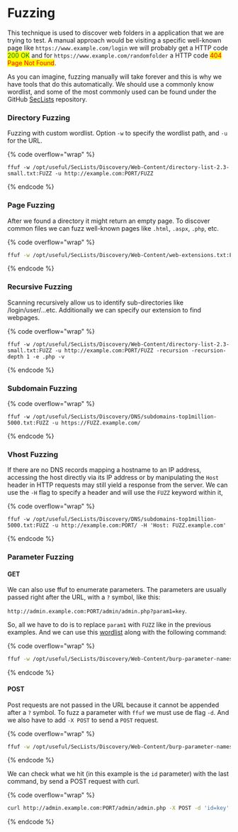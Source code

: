 # Fuzzing

This technique is used to discover web folders in a application that we are trying to test. A manual approach would be visiting a specific well-known page like `https://www.example.com/login` we will probably get a HTTP code <mark style="color:green;">200 OK</mark> and for `https://www.example.com/randomfolder` a HTTP code <mark style="color:red;">404 Page Not Found</mark>.&#x20;

As you can imagine, fuzzing manually will take forever and this is why we have tools that do this automatically. We should use a commonly know wordlist, and some of the most commonly used can be found under the GitHub [SecLists](https://github.com/danielmiessler/SecLists) repository.

### Directory Fuzzing

Fuzzing with custom wordlist. Option `-w` to specify the wordlist path, and `-u` for the URL.

{% code overflow="wrap" %}
```shell
ffuf -w /opt/useful/SecLists/Discovery/Web-Content/directory-list-2.3-small.txt:FUZZ -u http://example.com:PORT/FUZZ
```
{% endcode %}

### Page Fuzzing

After we found a directory it might return an empty page. To discover common files we can fuzz well-known pages like `.html`, `.aspx`, `.php`, etc.

{% code overflow="wrap" %}
```sh
ffuf -w /opt/useful/SecLists/Discovery/Web-Content/web-extensions.txt:FUZZ -u http://example.com:PORT/blog/indexFUZZ
```
{% endcode %}

### Recursive Fuzzing

Scanning recursively allow us to identify sub-directories like /login/user/...etc. Additionally we can specify our extension to find webpages.&#x20;

{% code overflow="wrap" %}
```shell
ffuf -w /opt/useful/SecLists/Discovery/Web-Content/directory-list-2.3-small.txt:FUZZ -u http://example.com:PORT/FUZZ -recursion -recursion-depth 1 -e .php -v
```
{% endcode %}

### Subdomain Fuzzing

{% code overflow="wrap" %}
```shell
ffuf -w /opt/useful/SecLists/Discovery/DNS/subdomains-top1million-5000.txt:FUZZ -u https://FUZZ.example.com/
```
{% endcode %}

### Vhost Fuzzing

If there are no DNS records mapping a hostname to an IP address, accessing the host directly via its IP address or by manipulating the `Host` header in HTTP requests may still yield a response from the server. We can use the `-H` flag to specify a header and will use the `FUZZ` keyword within it,

{% code overflow="wrap" %}
```shell
ffuf -w /opt/useful/SecLists/Discovery/DNS/subdomains-top1million-5000.txt:FUZZ -u http://example.com:PORT/ -H 'Host: FUZZ.example.com'
```
{% endcode %}

### Parameter Fuzzing

#### GET

We can also use ffuf to enumerate parameters. The parameters are usually passed right after the URL, with a `?` symbol, like this:

`http://admin.example.com:PORT/admin/admin.php?param1=key`.

So, all we have to do is to replace `param1` with `FUZZ` like in the previous examples. And we can use this [wordlist](https://github.com/danielmiessler/SecLists/blob/master/Discovery/Web-Content/burp-parameter-names.txt) along with the following command:

{% code overflow="wrap" %}
```sh
ffuf -w /opt/useful/SecLists/Discovery/Web-Content/burp-parameter-names.txt:FUZZ -u http://admin.example.com:PORT/admin/admin.php?FUZZ=key -fs xxx
```
{% endcode %}

#### POST

Post requests are not passed in the URL because it cannot be appended after a `?` symbol. To fuzz a parameter with `ffuf` we must use de flag `-d`. And we also have to add `-X POST` to send a `POST` request.

{% code overflow="wrap" %}
```sh
ffuf -w /opt/useful/SecLists/Discovery/Web-Content/burp-parameter-names.txt:FUZZ -u http://admin.example.com:PORT/admin/admin.php -X POST -d 'FUZZ=key' -H 'Content-Type: application/x-www-form-urlencoded' -fs xxx
```
{% endcode %}

We can check what we hit (in this example is the `id` parameter) with the last command, by send a POST request with curl.

{% code overflow="wrap" %}
```sh
curl http://admin.example.com:PORT/admin/admin.php -X POST -d 'id=key' -H 'Content-Type: application/x-www-form-urlencoded'
```
{% endcode %}

